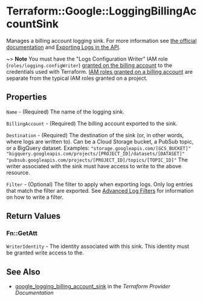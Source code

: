 # Terraform::Google::LoggingBillingAccountSink

Manages a billing account logging sink. For more information see
[the official documentation](https://cloud.google.com/logging/docs/) and
[Exporting Logs in the API](https://cloud.google.com/logging/docs/api/tasks/exporting-logs).

~> **Note** You must have the "Logs Configuration Writer" IAM role (`roles/logging.configWriter`)
[granted on the billing account](https://cloud.google.com/billing/reference/rest/v1/billingAccounts/getIamPolicy) to
the credentials used with Terraform. [IAM roles granted on a billing account](https://cloud.google.com/billing/docs/how-to/billing-access) are separate from the
typical IAM roles granted on a project.

## Properties

`Name` - (Required) The name of the logging sink.

`BillingAccount` - (Required) The billing account exported to the sink.

`Destination` - (Required) The destination of the sink (or, in other words, where logs are written to). Can be a Cloud Storage bucket, a PubSub topic, or a BigQuery dataset. Examples: ``` "storage.googleapis.com/[GCS_BUCKET]" "bigquery.googleapis.com/projects/[PROJECT_ID]/datasets/[DATASET]" "pubsub.googleapis.com/projects/[PROJECT_ID]/topics/[TOPIC_ID]" ``` The writer associated with the sink must have access to write to the above resource.

`Filter` - (Optional) The filter to apply when exporting logs. Only log entries that match the filter are exported. See [Advanced Log Filters](https://cloud.google.com/logging/docs/view/advanced_filters) for information on how to write a filter.


## Return Values

### Fn::GetAtt

`WriterIdentity` - The identity associated with this sink. This identity must be granted write access to the.

## See Also

* [google_logging_billing_account_sink](https://www.terraform.io/docs/providers/google/r/logging_billing_account_sink.html) in the _Terraform Provider Documentation_